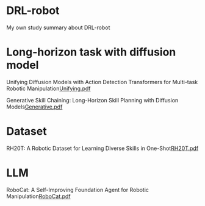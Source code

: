 # DRL-robot
My own study summary about DRL-robot
# Long-horizon task with diffusion model
  Unifying Diffusion Models with Action Detection Transformers for Multi-task Robotic Manipulation[Unifying.pdf](https://github.com/leoliumessi/DRL-robot/files/12604665/Unifying.pdf)
  
  Generative Skill Chaining: Long-Horizon Skill Planning with Diffusion Models[Generative.pdf](https://github.com/leoliumessi/DRL-robot/files/12604667/Generative.pdf)
# Dataset
  RH20T: A Robotic Dataset for Learning Diverse Skills in One-Shot[RH20T.pdf](https://github.com/leoliumessi/DRL-robot/files/12604663/RH20T.pdf)
# LLM
  RoboCat: A Self-Improving Foundation Agent for Robotic Manipulation[RoboCat.pdf](https://github.com/leoliumessi/DRL-robot/files/12604655/RoboCat.pdf)

